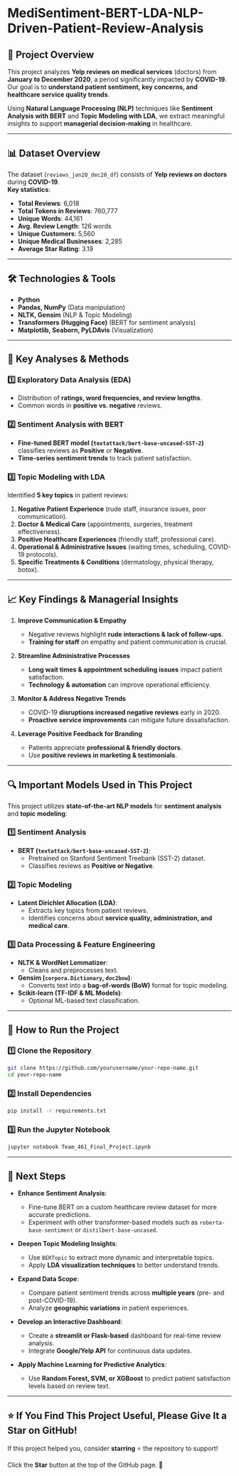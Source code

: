 # MediSentiment-BERT-LDA-NLP-Driven-Patient-Review-Analysis

## 📌 **Project Overview**
This project analyzes **Yelp reviews on medical services** (doctors) from **January to December 2020**, a period significantly impacted by **COVID-19**. Our goal is to **understand patient sentiment, key concerns, and healthcare service quality trends**.  

Using **Natural Language Processing (NLP)** techniques like **Sentiment Analysis with BERT** and **Topic Modeling with LDA**, we extract meaningful insights to support **managerial decision-making** in healthcare.  

---

## 📊 **Dataset Overview**
The dataset (`reviews_jan20_dec20_df`) consists of **Yelp reviews on doctors** during **COVID-19**.  
**Key statistics**:
- **Total Reviews**: 6,018  
- **Total Tokens in Reviews**: 760,777  
- **Unique Words**: 44,161  
- **Avg. Review Length**: 126 words  
- **Unique Customers**: 5,560  
- **Unique Medical Businesses**: 2,285  
- **Average Star Rating**: 3.19  

---

## 🛠 **Technologies & Tools**
- **Python**
- **Pandas, NumPy** (Data manipulation)
- **NLTK, Gensim** (NLP & Topic Modeling)
- **Transformers (Hugging Face)** (BERT for sentiment analysis)
- **Matplotlib, Seaborn, PyLDAvis** (Visualization)

---

## 📌 **Key Analyses & Methods**
### **1️⃣ Exploratory Data Analysis (EDA)**
- Distribution of **ratings, word frequencies, and review lengths**.
- Common words in **positive vs. negative** reviews.

### **2️⃣ Sentiment Analysis with BERT**
- **Fine-tuned BERT model (`textattack/bert-base-uncased-SST-2`)** classifies reviews as **Positive** or **Negative**.
- **Time-series sentiment trends** to track patient satisfaction.

### **3️⃣ Topic Modeling with LDA**
Identified **5 key topics** in patient reviews:
1. **Negative Patient Experience** (rude staff, insurance issues, poor communication).
2. **Doctor & Medical Care** (appointments, surgeries, treatment effectiveness).
3. **Positive Healthcare Experiences** (friendly staff, professional care).
4. **Operational & Administrative Issues** (waiting times, scheduling, COVID-19 protocols).
5. **Specific Treatments & Conditions** (dermatology, physical therapy, botox).

---

## 📈 **Key Findings & Managerial Insights**
1. **Improve Communication & Empathy**  
   - Negative reviews highlight **rude interactions & lack of follow-ups**.  
   - **Training for staff** on empathy and patient communication is crucial.  

2. **Streamline Administrative Processes**  
   - **Long wait times & appointment scheduling issues** impact patient satisfaction.  
   - **Technology & automation** can improve operational efficiency.  

3. **Monitor & Address Negative Trends**  
   - COVID-19 **disruptions increased negative reviews** early in 2020.  
   - **Proactive service improvements** can mitigate future dissatisfaction.

4. **Leverage Positive Feedback for Branding**  
   - Patients appreciate **professional & friendly doctors**.  
   - Use **positive reviews in marketing & testimonials**.

---

## 🔍 Important Models Used in This Project
This project utilizes **state-of-the-art NLP models** for **sentiment analysis** and **topic modeling**:

### **1️⃣ Sentiment Analysis**
- **BERT (`textattack/bert-base-uncased-SST-2`)**:
  - Pretrained on Stanford Sentiment Treebank (SST-2) dataset.
  - Classifies reviews as **Positive or Negative**.

### **2️⃣ Topic Modeling**
- **Latent Dirichlet Allocation (LDA)**:
  - Extracts key topics from patient reviews.
  - Identifies concerns about **service quality, administration, and medical care**.

### **3️⃣ Data Processing & Feature Engineering**
- **NLTK & WordNet Lemmatizer**:
  - Cleans and preprocesses text.
- **Gensim (`corpora.Dictionary`, `doc2bow`)**:
  - Converts text into a **bag-of-words (BoW)** format for topic modeling.
- **Scikit-learn (TF-IDF & ML Models)**:
  - Optional ML-based text classification.

---

## 🚀 **How to Run the Project**
### **1️⃣ Clone the Repository**
```bash
git clone https://github.com/yourusername/your-repo-name.git
cd your-repo-name
```

### **2️⃣ Install Dependencies**
```bash
pip install -r requirements.txt
```

### **3️⃣ Run the Jupyter Notebook**
```bash
jupyter notebook Team_461_Final_Project.ipynb
```

---

## 📌 Next Steps
- **Enhance Sentiment Analysis**:
  - Fine-tune BERT on a custom healthcare review dataset for more accurate predictions.
  - Experiment with other transformer-based models such as `roberta-base-sentiment` or `distilbert-base-uncased`.

- **Deepen Topic Modeling Insights**:
  - Use `BERTopic` to extract more dynamic and interpretable topics.
  - Apply **LDA visualization techniques** to better understand trends.

- **Expand Data Scope**:
  - Compare patient sentiment trends across **multiple years** (pre- and post-COVID-19).
  - Analyze **geographic variations** in patient experiences.

- **Develop an Interactive Dashboard**:
  - Create a **streamlit or Flask-based** dashboard for real-time review analysis.
  - Integrate **Google/Yelp API** for continuous data updates.

- **Apply Machine Learning for Predictive Analytics**:
  - Use **Random Forest, SVM, or XGBoost** to predict patient satisfaction levels based on review text.

---

## ⭐ If You Find This Project Useful, Please Give It a Star on GitHub!
If this project helped you, consider **starring** ⭐ the repository to support!

Click the **Star** button at the top of the GitHub page. 🌟

